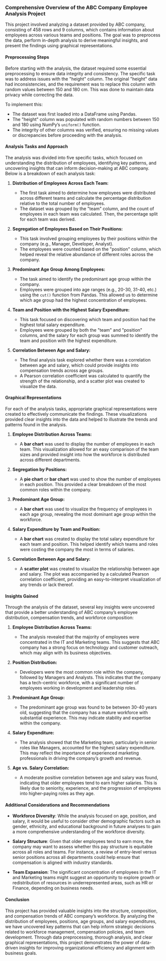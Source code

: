 ### Comprehensive Overview of the ABC Company Employee Analysis Project

This project involved analyzing a dataset provided by ABC company, consisting of 458 rows and 9 columns, which contains information about employees across various teams and positions. The goal was to preprocess the data, perform in-depth analysis to derive meaningful insights, and present the findings using graphical representations.

#### **Preprocessing Steps**

Before starting with the analysis, the dataset required some essential preprocessing to ensure data integrity and consistency. The specific task was to address issues with the "height" column. The original "height" data had inconsistencies, and the requirement was to replace this column with random values between 150 and 180 cm. This was done to maintain data privacy while correcting the data.

To implement this:

- The dataset was first loaded into a DataFrame using Pandas.
- The "height" column was populated with random numbers between 150 and 180 using NumPy’s `uniform()` function.
- The integrity of other columns was verified, ensuring no missing values or discrepancies before proceeding with the analysis.

#### **Analysis Tasks and Approach**

The analysis was divided into five specific tasks, which focused on understanding the distribution of employees, identifying key patterns, and uncovering insights that can inform decision-making at ABC company. Below is a breakdown of each analysis task:

1. **Distribution of Employees Across Each Team:**
   - The first task aimed to determine how employees were distributed across different teams and calculate the percentage distribution relative to the total number of employees.
   - The dataset was grouped by the "team" column, and the count of employees in each team was calculated. Then, the percentage split for each team was derived.

2. **Segregation of Employees Based on Their Positions:**
   - This task involved grouping employees by their positions within the company (e.g., Manager, Developer, Analyst).
   - The employees were counted based on the "position" column, which helped reveal the relative abundance of different roles across the company.

3. **Predominant Age Group Among Employees:**
   - The task aimed to identify the predominant age group within the company.
   - Employees were grouped into age ranges (e.g., 20-30, 31-40, etc.) using the `cut()` function from Pandas. This allowed us to determine which age group had the highest concentration of employees.

4. **Team and Position with the Highest Salary Expenditure:**
   - This task focused on discovering which team and position had the highest total salary expenditure.
   - Employees were grouped by both the "team" and "position" columns, and the salary for each group was summed to identify the team and position with the highest expenditure.

5. **Correlation Between Age and Salary:**
   - The final analysis task explored whether there was a correlation between age and salary, which could provide insights into compensation trends across age groups.
   - A Pearson correlation coefficient was calculated to quantify the strength of the relationship, and a scatter plot was created to visualize the data.

#### **Graphical Representations**

For each of the analysis tasks, appropriate graphical representations were created to effectively communicate the findings. These visualizations provided clear insights into the data and helped to illustrate the trends and patterns found in the analysis.

1. **Employee Distribution Across Teams:**
   - A **bar chart** was used to display the number of employees in each team. This visualization allowed for an easy comparison of the team sizes and provided insight into how the workforce is distributed across different departments.

2. **Segregation by Positions:**
   - A **pie chart** or **bar chart** was used to show the number of employees in each position. This provided a clear breakdown of the most common roles within the company.

3. **Predominant Age Group:**
   - A **bar chart** was used to visualize the frequency of employees in each age group, revealing the most dominant age group within the workforce.

4. **Salary Expenditure by Team and Position:**
   - A **bar chart** was created to display the total salary expenditure for each team and position. This helped identify which teams and roles were costing the company the most in terms of salaries.

5. **Correlation Between Age and Salary:**
   - A **scatter plot** was created to visualize the relationship between age and salary. The plot was accompanied by a calculated Pearson correlation coefficient, providing an easy-to-interpret visualization of any trends or lack thereof.

#### **Insights Gained**

Through the analysis of the dataset, several key insights were uncovered that provide a better understanding of ABC company’s employee distribution, compensation trends, and workforce composition:

1. **Employee Distribution Across Teams:**
   - The analysis revealed that the majority of employees were concentrated in the IT and Marketing teams. This suggests that ABC company has a strong focus on technology and customer outreach, which may align with its business objectives.

2. **Position Distribution:**
   - Developers were the most common role within the company, followed by Managers and Analysts. This indicates that the company has a tech-centric workforce, with a significant number of employees working in development and leadership roles.

3. **Predominant Age Group:**
   - The predominant age group was found to be between 30-40 years old, suggesting that the company has a mature workforce with substantial experience. This may indicate stability and expertise within the company.

4. **Salary Expenditure:**
   - The analysis showed that the Marketing team, particularly in senior roles like Managers, accounted for the highest salary expenditure. This may reflect the importance of experienced marketing professionals in driving the company’s growth and revenue.

5. **Age vs. Salary Correlation:**
   - A moderate positive correlation between age and salary was found, indicating that older employees tend to earn higher salaries. This is likely due to seniority, experience, and the progression of employees into higher-paying roles as they age.

#### **Additional Considerations and Recommendations**

- **Workforce Diversity**: While the analysis focused on age, position, and salary, it would be useful to consider other demographic factors such as gender, ethnicity, and educational background in future analyses to gain a more comprehensive understanding of the workforce diversity.
  
- **Salary Structure**: Given that older employees tend to earn more, the company may want to assess whether this pay structure is equitable across all roles and teams. For instance, a review of entry-level versus senior positions across all departments could help ensure that compensation is aligned with industry standards.

- **Team Expansion**: The significant concentration of employees in the IT and Marketing teams might suggest an opportunity to explore growth or redistribution of resources in underrepresented areas, such as HR or Finance, depending on business needs.

#### **Conclusion**

This project has provided valuable insights into the structure, composition, and compensation trends of ABC company’s workforce. By analyzing the distribution of employees, positions, age groups, and salary expenditures, we have uncovered key patterns that can help inform strategic decisions related to workforce management, compensation policies, and team development. Through data preprocessing, thorough analysis, and clear graphical representations, this project demonstrates the power of data-driven insights for improving organizational efficiency and alignment with business goals.
